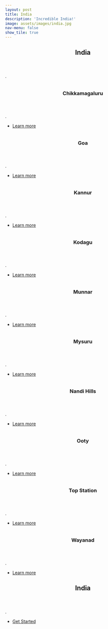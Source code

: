 ```yaml
---
layout: post
title: India
description: 'Incredible India!'
image: assets/images/india.jpg
nav-menu: false
show_tile: true
---
```



<!-- Main -->
<div id="main">

<!-- One -->
<section id="one">
	<div class="inner">
		<header class="major">
			<h2>India</h2>
		</header>
		<p>.</p>
	</div>
</section>

<!-- Two -->
<section id="two" class="spotlights">
	<section>
		<a href="india.html" class="image">
			<img src="assets/images/ckm.jpg" alt="" data-position="center center" />
		</a>
		<div class="content">
			<div class="inner">
				<header class="major">
					<h3>Chikkamagaluru</h3>
				</header>
				<p>.</p>
				<ul class="actions">
					<li><a href="india.html" class="button">Learn more</a></li>
				</ul>
			</div>
		</div>
	</section>
	<section>
		<a href="india.html" class="image">
			<img src="assets/images/ckm.jpg" alt="" data-position="top center" />
		</a>
		<div class="content">
			<div class="inner">
				<header class="major">
					<h3>Goa</h3>
				</header>
				<p>.</p>
				<ul class="actions">
					<li><a href="india.html" class="button">Learn more</a></li>
				</ul>
			</div>
		</div>
	</section>
	<section>
		<a href="india.html" class="image">
			<img src="assets/images/india.jpg" alt="" data-position="25% 25%" />
		</a>
		<div class="content">
			<div class="inner">
				<header class="major">
					<h3>Kannur</h3>
				</header>
				<p>.</p>
				<ul class="actions">
					<li><a href="india.html" class="button">Learn more</a></li>
				</ul>
			</div>
		</div>
	</section>
	<section>
		<a href="india.html" class="image">
			<img src="assets/images/kodagu.jpg" alt="" data-position="top center" />
		</a>
		<div class="content">
			<div class="inner">
				<header class="major">
					<h3>Kodagu</h3>
				</header>
				<p>.</p>
				<ul class="actions">
					<li><a href="india.html" class="button">Learn more</a></li>
				</ul>
			</div>
		</div>
	</section>
	<section>
		<a href="india.html" class="image">
			<img src="assets/images/munnar.jpg" alt="" data-position="25% 25%" />
		</a>
		<div class="content">
			<div class="inner">
				<header class="major">
					<h3>Munnar</h3>
				</header>
				<p>.</p>
				<ul class="actions">
					<li><a href="india.html" class="button">Learn more</a></li>
				</ul>
			</div>
		</div>
	</section>
	<section>
		<a href="india.html" class="image">
			<img src="assets/images/mysuru.jpg" alt="" data-position="top center" />
		</a>
		<div class="content">
			<div class="inner">
				<header class="major">
					<h3>Mysuru</h3>
				</header>
				<p>.</p>
				<ul class="actions">
					<li><a href="india.html" class="button">Learn more</a></li>
				</ul>
			</div>
		</div>
	</section>
	<section>
		<a href="india.html" class="image">
			<img src="assets/images/mysuru.jpg" alt="" data-position="25% 25%" />
		</a>
		<div class="content">
			<div class="inner">
				<header class="major">
					<h3>Nandi Hills</h3>
				</header>
				<p>.</p>
				<ul class="actions">
					<li><a href="india.html" class="button">Learn more</a></li>
				</ul>
			</div>
		</div>
	</section>
	<section>
		<a href="india.html" class="image">
			<img src="assets/images/mysuru.jpg" alt="" data-position="top center" />
		</a>
		<div class="content">
			<div class="inner">
				<header class="major">
					<h3>Ooty</h3>
				</header>
				<p>.</p>
				<ul class="actions">
					<li><a href="india.html" class="button">Learn more</a></li>
				</ul>
			</div>
		</div>
	</section>
	<section>
		<a href="india.html" class="image">
			<img src="assets/images/topstation.jpg" alt="" data-position="25% 25%" />
		</a>
		<div class="content">
			<div class="inner">
				<header class="major">
					<h3>Top Station</h3>
				</header>
				<p>.</p>
				<ul class="actions">
					<li><a href="india.html" class="button">Learn more</a></li>
				</ul>
			</div>
		</div>
	</section>
	<section>
		<a href="india.html" class="image">
			<img src="assets/images/wayanad.jpg" alt="" data-position="top center" />
		</a>
		<div class="content">
			<div class="inner">
				<header class="major">
					<h3>Wayanad</h3>
				</header>
				<p>.</p>
				<ul class="actions">
					<li><a href="india.html" class="button">Learn more</a></li>
				</ul>
			</div>
		</div>
	</section>
</section>

<!-- Three -->
<section id="three">
	<div class="inner">
		<header class="major">
			<h2>India</h2>
		</header>
		<p>.</p>
		<ul class="actions">
			<li><a href="india.html" class="button next">Get Started</a></li>
		</ul>
	</div>
</section>

</div>
